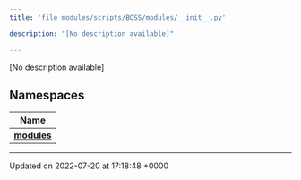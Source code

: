 ```yaml
---
title: 'file modules/scripts/BOSS/modules/__init__.py'

description: "[No description available]"

---
```







[No description available]

## Namespaces

| Name           |
| -------------- |
| **[modules](/documentation/code/namespaces/namespacemodules/)**  |






-------------------------------

Updated on 2022-07-20 at 17:18:48 +0000
